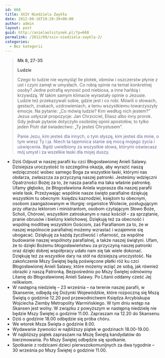 ```yaml
---
id: 668
title: XXIV Niedziela Zwykła
date: 2012-09-16T19:29:39+00:00
author: admin
layout: post
guid: http://anielaolsztynek.pl/?p=668
permalink: /2012/09/xxiv-niedziela-zwykla-2/
categories:
  - Bez kategorii
---
```

> **Mk 8, 27-35**
> 
> **Ludzie**
> 
> Czego to ludzie nie wymyślą! Ile plotek, obmów i oszczerstw płynie z ust i czyni zamęt w umysłach. Co robią opinie na temat konkretnej osoby? Jedne potrafią wynosić pod niebiosa, a inne hańbią i krzywdzą. W takim samym klimacie wyrastały opinie o Jezusie. Ludzie też przekazywali sobie, gdzie jest i co robi. Mówili o słowach, gestach, znakach, uzdrowieniach, a temu wszystkiemu towarzyszyły emocje. Na pytanie: &#8222;Co mówią ludzie? Kim według nich jestem?&#8221; Jezus usłyszał propozycje: Jan Chrzciciel, Eliasz albo inny prorok. Gdy jednak pytanie dotyczyło osobistej opinii apostołów, to tylko jeden Piotr dał świadectwo: &#8222;Ty jesteś Chrystusem&#8221;.
> 
> <span style="color: #666699;">Panie Jezu, kim jesteś dla innych, o tym słyszę, kim jesteś dla mnie, o tym wiesz Ty i ja. Niech ta tajemnica stanie się mocą mojego życia i uświęcenia. Bądź uwielbiony za wszystkie słowa, którymi oświecasz mój umysł i za wszelkie łaski dla mojej duszy.</span>

  * <span style="font-style: normal;">Dziś Odpust w naszej parafii ku czci Błogosławionej Anieli Salawy. Dzisiejsza uroczystość to szczególna okazja, aby wyrazić naszą wdzięczność wobec samego Boga za wszystkie łaski, którymi nas obdarza, zwłaszcza za przyczyną naszej patronki. Jesteśmy wdzięczni Opatrzności Bożej za to, że nasza parafia ma taka właśnie patronkę. Ufamy głęboko, że Błogosławiona Aniela wyprasza dla naszej parafii wiele łask. Przeżywając wspólnie nasze święto parafialne dziękuję wszystkim tu obecnym: księdzu kaznodziei, księżom tu obecnym, osobom zaangażowanym w liturgię: organistce Wiolecie, posługującym przy ołtarzu lektorom i ministrantom, osobom czytającym Słowo Boże, Scholi, Chórowi, wszystkim zatroskanym o nasz kościół &#8211; za sprzątanie, pranie obrusów i bielizny kielichowej. Dziękuję też za obecność i wspólną modlitwę wszystkim Gościom, zaś Parafianom za to, że w naszej wspólnocie parafialnej możemy wzrastać i wzajemnie się ubogacać. Dziękuję za każdą życzliwość i ofiarność, za wspólne budowanie naszej wspólnoty parafialnej, a także naszej świątyni. Ufam, że to dzięki Bożemu błogosławieństwu za przyczyną naszej patronki oraz dzięki dobrej współpracy udało nam się tak wiele dokonać. Dziękuję też za wszystkie dary na stół na dzisiejszą uroczystość. Na zakończenie Mszy Świętej będą poświęcone płatki róż ku czci Błogosławionej Anieli Salawy, które możemy wziąć ze sobą, jak również obrazki z naszą Patronką. Bezpośrednio po Mszy Świętej odmówimy Litanię do Błogosławionej Anieli Salawy. Po Litanii oddamy cześć Jej relikwiom.</span>
  * <span style="font-style: normal;">W następną niedzielę &#8211; 23 września &#8211; na terenie naszej parafii, w Skansenie, odbędą się Dożynki Wojewódzkie, które rozpoczną się Mszą Świętą o godzinie 12.20 pod przewodnictwem Księdza Arcybiskupa Wojciecha Ziemby Metropolity Warmińskiego. W tym dniu wstęp na Skansen jest wolny. W związku z powyższym w następną niedzielę nie będzie Mszy Świętej o godzinie 11.00. Zapraszam na 12.20 do Skansenu.</span>
  * <span style="font-style: normal;">Dziś o godzinie 18.00 odbędzie się próba chóru.</span>
  * <span style="font-style: normal;">We wtorek Msza Święta o godzinie 8.00.</span>
  * <span style="font-style: normal;">Wydawanie żywności w najbliższy piątek w godzinach 18.00-19.00.</span>
  * <span style="font-style: normal;">W najbliższy piątek zapraszam na Mszę Świętą kandydatów do bierzmowania. Po Mszy Świętej odbędzie się spotkanie.</span>
  * <span style="font-style: normal;">Spotkanie z rodzicami dzieci pierwszokomunijnych za dwa tygodnie &#8211; 30 września po Mszy Świętej o godzinie 11.00.</span>